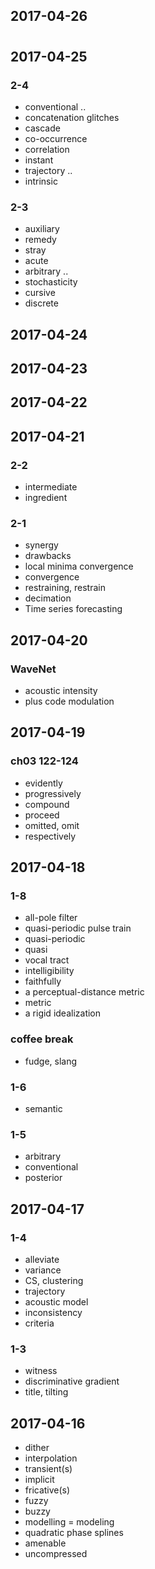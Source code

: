 ## 2017-04-26
# 
## 2017-04-25
### 2-4

- conventional ..
- concatenation glitches
- cascade
- co-occurrence
- correlation
- instant
- trajectory ..
- intrinsic

### 2-3
- auxiliary
- remedy
- stray
- acute
- arbitrary ..
- stochasticity
- cursive
- discrete

## 2017-04-24

## 2017-04-23

## 2017-04-22

## 2017-04-21
### 2-2
- intermediate
- ingredient
### 2-1
- synergy
- drawbacks
- local minima convergence
- convergence
- restraining, restrain
- decimation
- Time series forecasting

## 2017-04-20
### WaveNet
- acoustic intensity
- plus code modulation

## 2017-04-19
### ch03 122-124
- evidently
- progressively
- compound
- proceed
- omitted, omit
- respectively

## 2017-04-18
### 1-8

- all-pole filter
- quasi-periodic pulse train
- quasi-periodic
- quasi
- vocal tract
- intelligibility
- faithfully
- a perceptual-distance metric
- metric
- a rigid idealization

### coffee break
- fudge, slang

### 1-6
- semantic

### 1-5
- arbitrary
- conventional
- posterior

## 2017-04-17
### 1-4
- alleviate
- variance
- CS, clustering
- trajectory
- acoustic model
- inconsistency
- criteria

### 1-3
- witness
- discriminative gradient
- title, tilting

## 2017-04-16
- dither
- interpolation
- transient(s)
- implicit
- fricative(s)
- fuzzy
- buzzy
- modelling <En> = modeling
- quadratic phase splines
- amenable
- uncompressed
